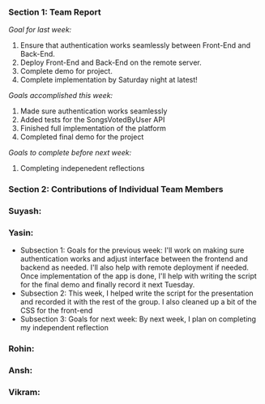 ### Section 1: Team Report
*Goal for last week:*  
 1. Ensure that authentication works seamlessly between Front-End and Back-End.
 2. Deploy Front-End and Back-End on the remote server.
 3. Complete demo for project.
 4. Complete implementation by Saturday night at latest!
  
*Goals accomplished this week:* 
1. Made sure authentication works seamlessly
2. Added tests for the SongsVotedByUser API
3. Finished full implementation of the platform
4. Completed final demo for the project
  
*Goals to complete before next week:* 
1. Completing indepenedent reflections

### Section 2: Contributions of Individual Team Members

### Suyash:

### Yasin:
* Subsection 1: Goals for the previous week: I'll work on making sure authentication works and adjust interface between the frontend and backend as needed. I'll also help with remote deployment if needed. Once implementation of the app is done, I'll help with writing the script for the final demo and finally record it next Tuesday.
* Subsection 2: This week, I helped write the script for the presentation and recorded it with the rest of the group. I also cleaned up a bit of the CSS for the front-end
* Subsection 3: Goals for next week: By next week, I plan on completing my independent reflection

### Rohin: 

### Ansh:

### Vikram:
